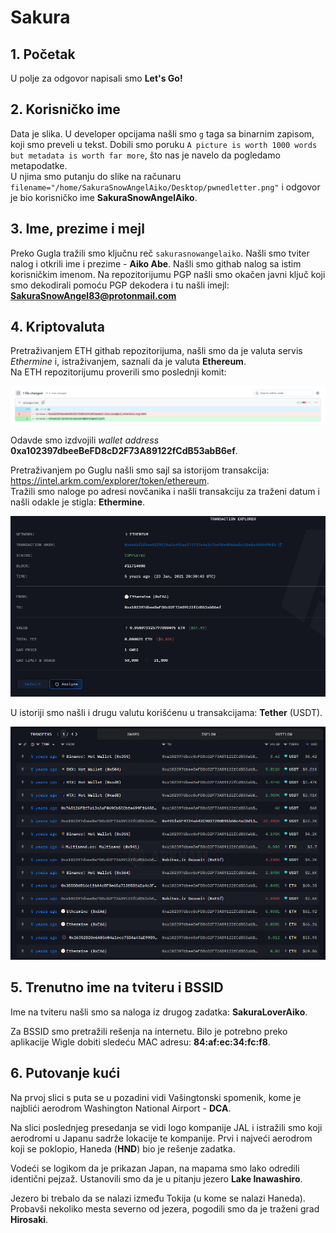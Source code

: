 # Sakura

## 1. Početak

U polje za odgovor napisali smo **Let's Go!**

## 2. Korisničko ime

Data je slika.
U developer opcijama našli smo ``g`` taga sa binarnim zapisom, koji smo preveli u tekst. Dobili smo poruku ``A picture is worth 1000 words but metadata is worth far more``, što nas je navelo da pogledamo metapodatke.  
U njima smo putanju do slike na računaru 
``filename="/home/SakuraSnowAngelAiko/Desktop/pwnedletter.png"`` i odgovor je bio korisničko ime **SakuraSnowAngelAiko**.

## 3. Ime, prezime i mejl

Preko Gugla tražili smo ključnu reč ``sakurasnowangelaiko``.
Našli smo tviter nalog i otkrili ime i prezime - **Aiko Abe**.
Našli smo githab nalog sa istim korisničkim imenom. Na repozitorijumu PGP našli smo okačen javni ključ koji smo dekodirali pomoću PGP dekodera i tu našli imejl: **SakuraSnowAngel83@protonmail.com**

## 4. Kriptovaluta

Pretraživanjem ETH githab repozitorijuma, našli smo da je valuta servis *Ethermine* i, istraživanjem, saznali da je valuta **Ethereum**.  
Na ETH repozitorijumu proverili smo poslednji komit:  

![](img/sakura1.png)

Odavde smo izdvojili *wallet address* **0xa102397dbeeBeFD8cD2F73A89122fCdB53abB6ef**.

Pretraživanjem po Guglu našli smo sajl sa istorijom transakcija: https://intel.arkm.com/explorer/token/ethereum.  
Tražili smo naloge po adresi novčanika i našli transakciju za traženi datum i našli odakle je stigla: **Ethermine**.

![](img/sakura2.png)

U istoriji smo našli i drugu valutu korišćenu u transakcijama: **Tether** (USDT).

![](img/sakura3.png)

## 5. Trenutno ime na tviteru i BSSID

Ime na tviteru našli smo sa naloga iz drugog zadatka: **SakuraLoverAiko**.

Za BSSID smo pretražili rešenja na internetu. Bilo je potrebno preko aplikacije Wigle dobiti sledeću MAC adresu: **84:af:ec:34:fc:f8**.

## 6. Putovanje kući

Na prvoj slici s puta se u pozadini vidi Vašingtonski spomenik, kome je najblići aerodrom Washington National Airport - **DCA**.

Na slici poslednjeg presedanja se vidi logo kompanije JAL i istražili smo koji aerodromi u Japanu sadrže lokacije te kompanije. Prvi i najveći aerodrom koji se poklopio, Haneda (**HND**) bio je rešenje zadatka.

Vodeći se logikom da je prikazan Japan, na mapama smo lako odredili identični pejzaž. Ustanovili smo da je u pitanju jezero **Lake Inawashiro**.

Jezero bi trebalo da se nalazi između Tokija (u kome se nalazi Haneda). Probavši nekoliko mesta severno od jezera, pogodili smo da je traženi grad **Hirosaki**.

